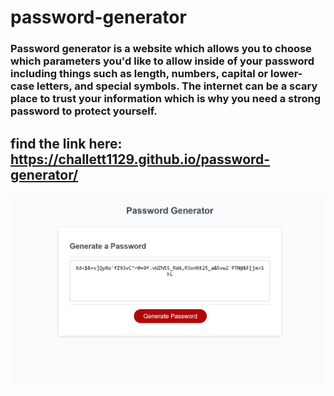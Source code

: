 # password-generator


### Password generator is a website which allows you to choose which parameters you'd like to allow inside of your password including things such as length, numbers, capital or lower-case letters, and special symbols. The internet can be a scary place to trust your information which is why you need a strong password to protect yourself. 


## find the link here: https://challett1129.github.io/password-generator/

<img src= "./Develop/images/password-generator-screenshot.png" alt ="a picture of the password-generator website" />


